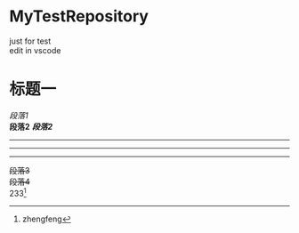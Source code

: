 # MyTestRepository
just for test  
edit in vscode  

# 标题一

*段落1*  
**段落2**  ***段落2***

---
---
---
~~段落3~~  
~~段落4~~  
233[^脚注]

[^脚注]:zhengfeng
